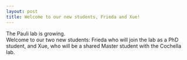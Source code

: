 ```yaml
---
layout: post
title: Welcome to our new students, Frieda and Xue!
---
```

The Pauli lab is growing.  
Welcome to our two new students: Frieda who will join the lab as a PhD student, and Xue, who will be a shared Master student with the Cochella lab. 

